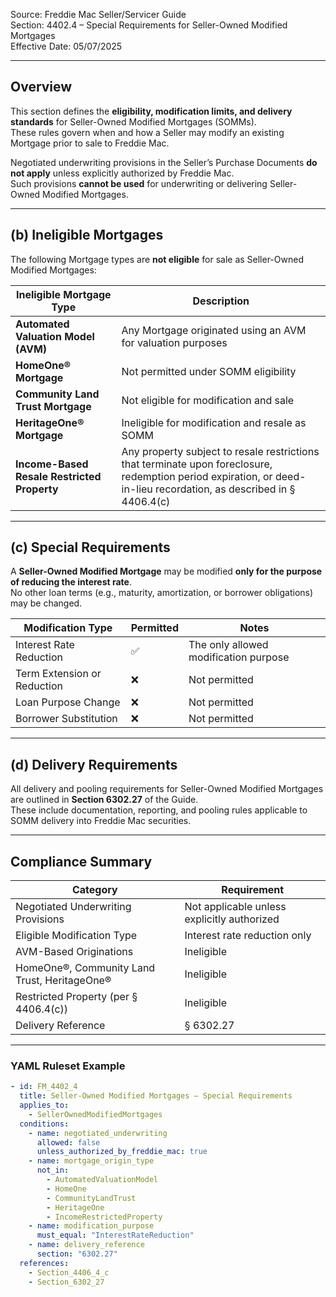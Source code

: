 Source: Freddie Mac Seller/Servicer Guide  
Section: 4402.4 – Special Requirements for Seller-Owned Modified Mortgages  
Effective Date: 05/07/2025  

---

## Overview
This section defines the **eligibility, modification limits, and delivery standards** for Seller-Owned Modified Mortgages (SOMMs).  
These rules govern when and how a Seller may modify an existing Mortgage prior to sale to Freddie Mac.  

Negotiated underwriting provisions in the Seller’s Purchase Documents **do not apply** unless explicitly authorized by Freddie Mac.  
Such provisions **cannot be used** for underwriting or delivering Seller-Owned Modified Mortgages.  

---

## (b) Ineligible Mortgages
The following Mortgage types are **not eligible** for sale as Seller-Owned Modified Mortgages:

| Ineligible Mortgage Type | Description |
|---------------------------|--------------|
| **Automated Valuation Model (AVM)** | Any Mortgage originated using an AVM for valuation purposes |
| **HomeOne® Mortgage** | Not permitted under SOMM eligibility |
| **Community Land Trust Mortgage** | Not eligible for modification and sale |
| **HeritageOne® Mortgage** | Ineligible for modification and resale as SOMM |
| **Income-Based Resale Restricted Property** | Any property subject to resale restrictions that terminate upon foreclosure, redemption period expiration, or deed-in-lieu recordation, as described in § 4406.4(c) |

---

## (c) Special Requirements
A **Seller-Owned Modified Mortgage** may be modified **only for the purpose of reducing the interest rate**.  
No other loan terms (e.g., maturity, amortization, or borrower obligations) may be changed.  

| Modification Type | Permitted | Notes |
|--------------------|-----------|-------|
| Interest Rate Reduction | ✅ | The only allowed modification purpose |
| Term Extension or Reduction | ❌ | Not permitted |
| Loan Purpose Change | ❌ | Not permitted |
| Borrower Substitution | ❌ | Not permitted |

---

## (d) Delivery Requirements
All delivery and pooling requirements for Seller-Owned Modified Mortgages are outlined in **Section 6302.27** of the Guide.  
These include documentation, reporting, and pooling rules applicable to SOMM delivery into Freddie Mac securities.

---

## Compliance Summary

| Category | Requirement |
|-----------|--------------|
| Negotiated Underwriting Provisions | Not applicable unless explicitly authorized |
| Eligible Modification Type | Interest rate reduction only |
| AVM-Based Originations | Ineligible |
| HomeOne®, Community Land Trust, HeritageOne® | Ineligible |
| Restricted Property (per § 4406.4(c)) | Ineligible |
| Delivery Reference | § 6302.27 |

---

### YAML Ruleset Example

```yaml
- id: FM_4402_4
  title: Seller-Owned Modified Mortgages – Special Requirements
  applies_to:
    - SellerOwnedModifiedMortgages
  conditions:
    - name: negotiated_underwriting
      allowed: false
      unless_authorized_by_freddie_mac: true
    - name: mortgage_origin_type
      not_in:
        - AutomatedValuationModel
        - HomeOne
        - CommunityLandTrust
        - HeritageOne
        - IncomeRestrictedProperty
    - name: modification_purpose
      must_equal: "InterestRateReduction"
    - name: delivery_reference
      section: "6302.27"
  references:
    - Section_4406_4_c
    - Section_6302_27
